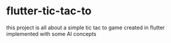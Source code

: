 # flutter-tic-tac-to
this project is all about a simple tic tac to game created in flutter implemented with some AI concepts

